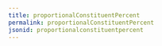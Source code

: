 ```yaml
---
title: proportionalConstituentPercent
permalink: proportionalConstituentPercent
jsonid: proportionalconstituentpercent
---
```

